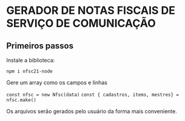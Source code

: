 # GERADOR DE NOTAS FISCAIS DE SERVIÇO DE COMUNICAÇÃO

## Primeiros passos

Instale a biblioteca: 

`npm i nfsc21-node`

Gere um array como os campos e linhas

`const nfsc = new Nfsc(data)`
`const { cadastros, items, mestres} = nfsc.make()`

Os arquivos serão gerados pelo usuário da forma mais conveniente.
